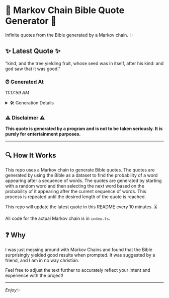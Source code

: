 # 📖 Markov Chain Bible Quote Generator 📖

Infinite quotes from the Bible generated by a Markov chain. ✨

## ✨ Latest Quote ✨
"kind, and the tree yielding fruit, whose seed was in itself, after his kind: and god saw that it was good."

### ⏰ Generated At
*11:17:59 AM*

<details>
    <summary>🛠️ Generation Details</summary>
    <p>
        <strong>🌱 Seed:</strong> kind,<br>
        <strong>🔄 Iterations:</strong> 20<br>
        <strong>📜 Context History:</strong><br>[ kind, ]: and<br>[ kind,, and ]: the<br>[ kind,, and, the ]: tree<br>[ kind,, and, the, tree ]: yielding<br>[ kind,, and, the, tree, yielding ]: fruit,<br>[ kind,, and, the, tree, yielding, fruit, ]: whose<br>[ and, the, tree, yielding, fruit,, whose ]: seed<br>[ the, tree, yielding, fruit,, whose, seed ]: was<br>[ tree, yielding, fruit,, whose, seed, was ]: in<br>[ yielding, fruit,, whose, seed, was, in ]: itself,<br>[ fruit,, whose, seed, was, in, itself, ]: after<br>[ whose, seed, was, in, itself,, after ]: his<br>[ seed, was, in, itself,, after, his ]: kind:<br>[ was, in, itself,, after, his, kind: ]: and<br>[ in, itself,, after, his, kind:, and ]: god<br>[ itself,, after, his, kind:, and, god ]: saw<br>[ after, his, kind:, and, god, saw ]: that<br>[ his, kind:, and, god, saw, that ]: it<br>[ kind:, and, god, saw, that, it ]: was<br>[ and, god, saw, that, it, was ]: good.<br>
    </p>
</details>

### ⚠️ Disclaimer ⚠️
**This quote is generated by a program and is not to be taken seriously. It is purely for entertainment purposes.**

---

## 🔍 How It Works

This repo uses a Markov chain to generate Bible quotes. The quotes are generated by using the Bible as a dataset to find the probability of a word appearing after a sequence of words. The quotes are generated by starting with a random word and then selecting the next word based on the probability of it appearing after the current sequence of words. This process is repeated until the desired length of the quote is reached.

This repo will update the latest quote in this README every 10 minutes. ⏳

All code for the actual Markov chain is in `index.ts`.

## ❓ Why

I was just messing around with Markov Chains and found that the Bible surprisingly yielded good results when prompted. 
It was suggested by a friend, and I am in no way christian.

Feel free to adjust the text further to accurately reflect your intent and experience with the project!

---

*Enjoy*✨
